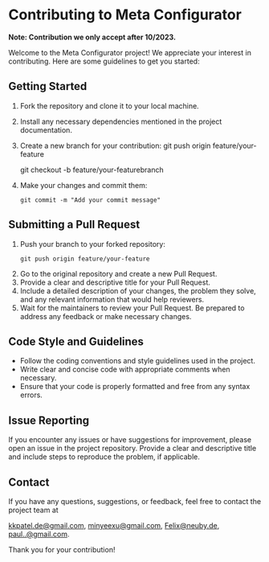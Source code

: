 # Contributing to Meta Configurator
**Note: Contribution we only accept after 10/2023.**

Welcome to the Meta Configurator project! We appreciate your interest in contributing. Here are some guidelines to get you started:

## Getting Started

1. Fork the repository and clone it to your local machine.
2. Install any necessary dependencies mentioned in the project documentation.
3. Create a new branch for your contribution:
   git push origin feature/your-feature

   git checkout -b feature/your-featurebranch
4. Make your changes and commit them:
   ```shell
   git commit -m "Add your commit message"

## Submitting a Pull Request

1. Push your branch to your forked repository:
   ```shell
   git push origin feature/your-feature
2. Go to the original repository and create a new Pull Request.
3. Provide a clear and descriptive title for your Pull Request.
4. Include a detailed description of your changes, the problem they solve, and any relevant information that would help reviewers.
5. Wait for the maintainers to review your Pull Request. Be prepared to address any feedback or make necessary changes.

## Code Style and Guidelines

- Follow the coding conventions and style guidelines used in the project.
- Write clear and concise code with appropriate comments when necessary.
- Ensure that your code is properly formatted and free from any syntax errors.

## Issue Reporting

If you encounter any issues or have suggestions for improvement, please open an issue in the project repository. Provide a clear and descriptive title and include steps to reproduce the problem, if applicable.

## Contact

If you have any questions, suggestions, or feedback, feel free to contact the project team at 

[kkpatel.de@gmail.com](mailto:contact@example.com),
[minyeexu@gmail.com](mailto:contact@example.com), [Felix@neuby.de](mailto:contact@example.com), 
[paul..@gmail.com](mailto:contact@example.com).

Thank you for your contribution!